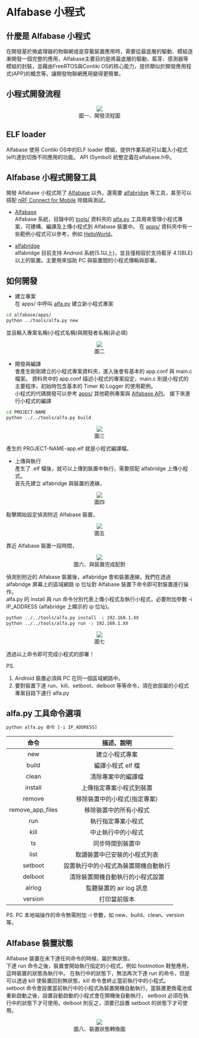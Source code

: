 Alfabase 小程式
================

## 什麼是 Alfabase 小程式
在開發基於微處理器的物聯網或是穿戴裝置應用時，需要從最底層的驅動、模組逐漸開發一個完整的應用，Alfabase主要目的是將最底層的驅動、藍芽、感測器等模組的封裝，並藉由FreeRTOS與Contiki OS的核心能力，提供類似於開發應用程式(APP)的概念等，讓開發物聯網應用變得更簡單。 
  
## 小程式開發流程
<p align="center">
<img src="./images/work_flow.png"><br/>
圖一、開發流程圖
</p>  

## ELF loader
Alfabase 使用 Contiki OS中的ELF loader 模組，提供作業系統可以載入小程式(elf)達到切換不同應用的功能。
API (Symbol) 統整定義在alfabase.h中。
  
## Alfabase 小程式開發工具
開發 Alfabase 小程式除了 [Alfabase](https://github.com/AlfaLoop/alfabase) 以外，還需要 [alfabridge](https://github.com/AlfaLoop/alfabridge-android) 等工具，甚至可以搭配 [nRF Connect for Mobile](https://play.google.com/store/apps/details?id=no.nordicsemi.android.mcp) 除錯與測試。
  
- [Alfabase](https://github.com/AlfaLoop/alfabase)  
Alfabase 系統，目錄中的 [tools/](https://github.com/AlfaLoop/alfabase/tree/master/tools) 資料夾的 [alfa.py](https://github.com/AlfaLoop/alfabase/blob/master/tools/alfa.py) 工具用來管理小程式專案，可建構、編譯及上傳小程式到 Alfabase 裝置中。
在 [apps/](https://github.com/AlfaLoop/alfabase/tree/master/apps) 資料夾中有一些範例小程式可以參考，例如 [HelloWorld](https://github.com/AlfaLoop/alfabase/tree/master/apps/helloworld)。
  
- [alfabridge](https://github.com/AlfaLoop/alfabridge-android)  
alfabridge 目前支持 Android 系統(5.1以上)，並且僅相容於支持藍牙 4.1(BLE) 以上的裝置。主要用來協助 PC 與裝置間的小程式傳輸與部署。
  
## 如何開發
- 建立專案  
在 apps/ 中呼叫 [alfa.py](https://github.com/AlfaLoop/alfabase/blob/master/tools/alfa.py) 建立新小程式專案  
```bash
cd alfabase/apps/
python ../tools/alfa.py new
```
並且輸入專案名稱(小程式名稱)與開發者名稱(非必填)  
<p align="center">
<img src="./images/new_proj.png"><br/>
圖二
</p>  
  
- 開發與編譯  
會產生剛剛建立的小程式專案資料夾，進入後會有基本的 app.conf 與 main.c 檔案。
資料夾中的 app.conf 描述小程式的專案設定，main.c 則是小程式的主要程序，初始時包含基本的 Timer 和 Logger 的使用範例。  
小程式的代碼開發可以參考 [apps/](https://github.com/AlfaLoop/alfabase/tree/master/apps) 其他範例專案與 [Alfabase API](https://www.alfaloop.com/docs/alfaos/#os-framework)。
接下來進行小程式的編譯
```bash
cd PROJECT-NAME
python ../../tools/alfa.py build
```
<p align="center">
<img src="./images/build_app.png"><br/>
圖三
</p>  
產生的 PROJECT-NAME-app.elf 就是小程式編譯檔。
  
- 上傳與執行  
產生了 .elf 檔後，就可以上傳到裝置中執行，需要搭配 alfabridge 上傳小程式。  
首先先建立 alfabridge 與裝置的連線，  
<p align="center">
<img src="./images/start.jpg"><br/>
圖四
</p>  
點擊開始設定偵測附近 Alfabase 裝置，  
  
<p align="center">
<img src="./images/discovering.jpg"><br/>
圖五
</p>  
  
靠近 Alfabase 裝置一段時間，  
<p align="center">
<img src="./images/connedted.jpg"><br/>
圖六、與裝置完成配對  
</p>  
  
偵測到附近的 Alfabase 裝置後，alfabridge 會和裝置連線，我們在透過 alfabridge 屏幕上的區域網路 ip 位址對 Alfabase 裝置下命令即可對裝置進行操作。  
alfa.py 的 install 與 run 命令分別代表上傳小程式及執行小程式，必要附加參數 -i IP_ADDRESS (alfabridge 上顯示的 ip 位址)。  
```bash
python ../../tools/alfa.py install -i 192.168.1.XX
python ../../tools/alfa.py run -i 192.168.1.XX
```
<p align="center">
<img src="./images/deploy.png"><br/>
圖七  
</p>  
透過以上命令即可完成小程式的部署！  
  
PS.
1. Android 裝置必須與 PC 在同一個區域網路中。  
2. 要對裝置下達 run、kill、setboot、delboot 等等命令，須在欲部屬的小程式專案目路下運行 alfa.py  
  
## alfa.py 工具命令選項
  
```bash
python alfa.py 命令 [-i IP_ADDRESS]
```
  
|命令|描述、說明|
|:---:|:---:|
|new|建立小程式專案|
|build|編譯小程式 elf 檔|
|clean|清除專案中的編譯檔|
|install|上傳指定專案小程式到裝置|
|remove|移除裝置中的小程式(指定專案)|
|remove_app_files|移除裝置中的所有小程式|
|run|執行指定專案小程式|
|kill|中止執行中的小程式|
|ts|同步時間到裝置中|
|list|取讀裝置中已安裝的小程式列表|
|setboot|設置執行中的小程式為裝置開機自動執行|
|delboot|清除裝置開機自動執行的小程式設置|
|airlog|監聽裝置的 air log 訊息|
|version|打印當前版本
  
PS. PC 本地端操作的命令無需附加 -i 參數，如 new、build、clean、version 等。
  
  
## Alfabase 裝置狀態

Alfabase 裝置在未下達任何命令的時候，屬於無狀態。  
下達 run 命令之後，裝置會開始執行指定的小程式，例如 footmotion 鞋墊應用，這時裝置的狀態為執行中。
在執行中的狀態下，無法再次下達 run 的命令，但是可以透過 kill 使裝置回到無狀態，kill 命令會終止當前執行中的小程式。  
setboot 命令會設置當前執行中的小程式為裝置開機自動執行，當裝置更換電池或重新啟動之後，設置自動啟動的小程式會在開機後自動執行，
setboot 必須在執行中的狀態下才可使用。delboot 則反之，須要已設置 setboot 的狀態下才可使用。
  
<p align="center">
<img src="./images/state_graph.png"><br/>
圖八、裝置狀態轉換圖  
</p>  
